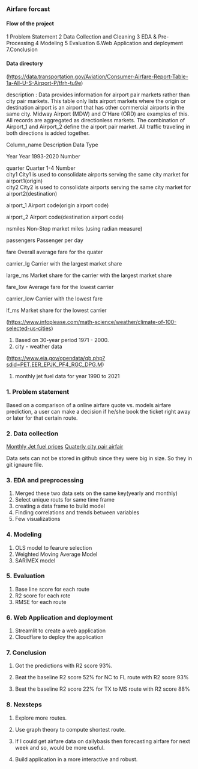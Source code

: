 ### Airfare forcast 

#### Flow of the project
1 Problem Statement
2 Data Collection and Cleaning
3 EDA & Pre-Processing 
4 Modeling 
5 Evaluation
6.Web Application and deployment
7.Conclusion

#### Data directory 
(https://data.transportation.gov/Aviation/Consumer-Airfare-Report-Table-1a-All-U-S-Airport-P/tfrh-tu9e)

description : Data provides information for airport pair markets rather than city pair markets. This table only lists airport markets where the origin or destination airport is an airport that has other commercial airports in the same city. Midway Airport (MDW) and O'Hare (ORD) are examples of this.  All records are aggregated as directionless markets.  The combination of Airport_1 and Airport_2 define the airport pair market.  All traffic traveling in both directions is added together.



Column_name             Description                                                                              Data Type

Year            Year 1993-2020                                                                                  Number

quarter         Quarter 1-4                                                                                      Number                                      
city1           City1 is used to consolidate airports serving the same city market for airport1(origin)                                 
city2           City2 is used to consolidate airports serving the same city market for airport2(destination)

airport_1       Airport code(origin airport code)

airport_2       Airport code(destination airport code)

nsmiles         Non-Stop market miles (using radian measure)

passengers      Passenger per day

fare            Overall average fare for the quater

carrier_lg      Carrier with the largest market share

large_ms        Market share for the carrier with the largest market share

fare_low        Average fare for the lowest carrier

carrier_low     Carrier with the lowest fare

lf_ms           Market share for the lowest carrier




(https://www.infoplease.com/math-science/weather/climate-of-100-selected-us-cities)
1. Based on 30-year period 1971 - 2000.
2. city - weather data

(https://www.eia.gov/opendata/qb.php?sdid=PET.EER_EPJK_PF4_RGC_DPG.M)
1. monthly jet fuel data for year 1990 to 2021


### 1. Problem statement
Based on a comparison of a online airfare quote vs. models airfare prediction, a user can make a decision if he/she book the ticket right away or later for that certain route.

### 2. Data collection
[Monthly Jet fuel prices](https://www.eia.gov/opendata/qb.php?sdid=PET.EER_EPJK_PF4_RGC_DPG.M)
[Quaterly city pair airfair](https://data.transportation.gov/Aviation/Consumer-Airfare-Report-Table-1a-All-U-S-Airport-P/tfrh-tu9e)

Data sets can not be stored in github since they were big in size. So they in git ignaure file. 

### 3. EDA and preprocessing

1. Merged these two data sets on the same key(yearly and monthly)
2. Select unique routs for same time frame
3. creating a data frame to build model
3. Finding correlations and trends between variables
4. Few visualizations

### 4. Modeling

1. OLS model to fearure selection
2. Weighted Moving Average Model
3. SARIMEX model

### 5. Evaluation

1. Base line score for each route
2. R2 score for each rote
3. RMSE for each route

### 6. Web Application and deployment

1. Streamlit to create a web application
2. Cloudflare to deploy the application

### 7. Conclusion 

1. Got the predictions with R2 score 93%.

2. Beat the baseline R2 score 52% for NC to FL route with R2 score 93%

3. Beat the baseline R2 score 22% for TX to MS route with R2 score 88%

### 8. Nexsteps

1. Explore more routes.

2. Use graph theory to compute shortest route.

3. If I could get airfare data on dailybasis then forecasting airfare for next week and so, would be more useful.

4. Build application in a more interactive and robust.
























